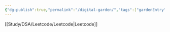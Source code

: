 ```yaml
---
{"dg-publish":true,"permalink":"/digital-garden/","tags":["gardenEntry"]}
---
```


[[Study/DSA/Leetcode/Leetcode\|Leetcode]]

